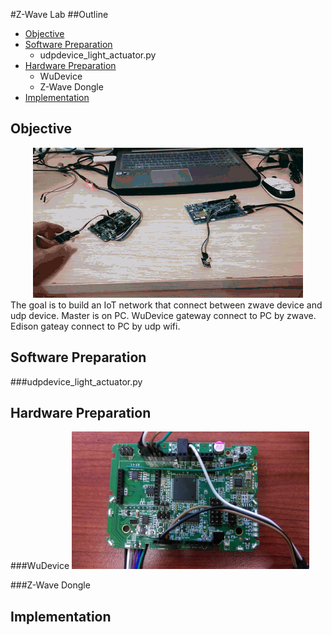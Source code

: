 #Z-Wave Lab
##Outline
* [Objective](#objective)
* [Software Preparation](#software-preparation)
  * udpdevice_light_actuator.py
* [Hardware Preparation](#hardware-preparation)
  * WuDevice
  * Z-Wave Dongle
* [Implementation](#implementation)

Objective
--------------------
<center><img src="https://github.com/KuangChih/Design-for-IoT-Middleware/blob/master/Lab6/img/Lab6.gif" ></center>
 The goal is to build an IoT network that connect between zwave device and udp device.
 Master is on PC.
 WuDevice gateway connect to PC by zwave.
 Edison gateay connect to PC by udp wifi.
 
Software Preparation
--------------------
###udpdevice_light_actuator.py

Hardware Preparation
--------------------
###WuDevice
<img src="./img/WuDevice.jpg" width="380" height="220">

###Z-Wave Dongle

Implementation
--------------------
